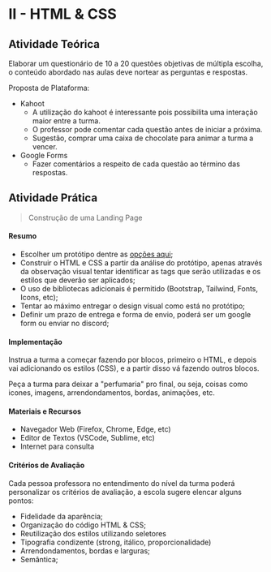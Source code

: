 # II - HTML & CSS

## Atividade Teórica
Elaborar um questionário de 10 a 20 questões objetivas de múltipla escolha, o conteúdo abordado nas aulas deve nortear as perguntas e respostas.

Proposta de Plataforma:
- Kahoot
	- A utilização do kahoot é interessante pois possibilita uma interação maior entre a turma.
	- O professor pode comentar cada questão antes de iniciar a próxima.
	- Sugestão, comprar uma caixa de chocolate para animar a turma a vencer.
- Google Forms
	- Fazer comentários a respeito de cada questão ao término das respostas.

## Atividade Prática
> Construção de uma Landing Page

#### Resumo
- Escolher um protótipo dentre as [opções aqui](/Modulo_I/II-HTML_e_CSS/imagens);
- Construir o HTML e CSS a partir da análise do protótipo, apenas através da observação visual tentar identificar as tags que serão utilizadas e os estilos que deverão ser aplicados;
- O uso de bibliotecas adicionais é permitido (Bootstrap, Tailwind, Fonts, Icons, etc);
- Tentar ao máximo entregar o design visual como está no protótipo;
- Definir um prazo de entrega e forma de envio, poderá ser um google form ou enviar no discord;

#### Implementação
Instrua a turma a começar fazendo por blocos, primeiro o HTML, e depois vai adicionando os estilos (CSS), e a partir disso vá fazendo outros blocos.

Peça a turma para deixar a "perfumaria" pro final, ou seja, coisas como icones, imagens, arrendondamentos, bordas, animações, etc.

#### Materiais e Recursos
- Navegador Web (Firefox, Chrome, Edge, etc)
- Editor de Textos (VSCode, Sublime, etc)
- Internet para consulta

#### Critérios de Avaliação
Cada pessoa professora no entendimento do nível da turma poderá personalizar os critérios de avaliação, a escola sugere elencar alguns pontos:
- Fidelidade da aparência;
- Organização do código HTML & CSS;
- Reutilização dos estilos utilizando seletores
- Tipografia condizente (strong, itálico, proporcionalidade)
- Arrendondamentos, bordas e larguras;
- Semântica;
